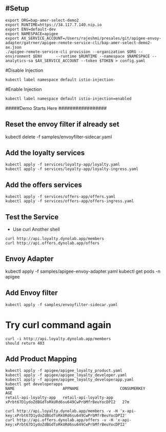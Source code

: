 
#Setup
-----------

```
export ORG=bap-amer-select-demo2
export RUNTIME=https://34.117.7.140.nip.io
export ENV=default-dev
export NAMESPACE=apigee
export AX_SERVICE_ACCOUNT=/Users/rajeshmi/presales/git/apigee-envoy-adapter/gatrner/apigee-remote-service-cli/bap-amer-select-demo2-ax.json
./apigee-remote-service-cli provision --organization $ORG --environment $ENV      --runtime $RUNTIME --namespace $NAMESPACE --analytics-sa $AX_SERVICE_ACCOUNT --token $TOKEN > config.yaml
```

#Disable Injection
```
kubectl label namespace default istio-injection-
```
#Enable Injection
```
kubectl label namespace default istio-injection=enabled
```
#####Demo Starts Here #################

## Reset the envoy filter if already set 
kubectl delete -f samples/envoyfilter-sidecar.yaml


## Add the loyalty services
```
kubectl apply -f services/loyalty-app/loyalty.yaml
kubectl apply -f services/loyalty-app/loyalty-ingress.yaml
```
## Add the offers services
```
kubectl apply -f services/offers-app/offers.yaml
kubectl apply -f services/offers-app/offers-ingress.yaml
```
## Test the Service
- Use curl Another shell
```
curl http://api.loyalty.dynolab.app/members
curl http://api.offers.dynolab.app/offers
```

## Envoy Adapter
kubectl apply -f samples/apigee-envoy-adapter.yaml
kubectl get pods -n apigee


## Add Envoy filter
```
kubectl apply -f samples/envoyfilter-sidecar.yaml
```
# Try curl command again
```
curl -i http://api.loyalty.dynolab.app/members  
should return 403
```
## Add Product Mapping
```
kubectl apply -f apigee/apigee_loyalty_product.yaml
kubectl apply -f apigee/apigee_loyalty_developer.yaml
kubectl apply -f apigee/apigee_loyalty_developerapp.yaml
kubectl get developerapps
NAME                     APPNAME                  CONSUMERKEY                                        AGE
retail-api-loyalty-app   retail-api-loyalty-app   xPrbt67D1ydoZdBGdToRkURd6su649CwPrbMfrBeuYocDPI2   27m

curl http://api.loyalty.dynolab.app/members -v -H 'x-api-key:xPrbt67D1ydoZdBGdToRkURd6su649CwPrbMfrBeuYocDPI2'
curl http://api.offers.dynolab.app/offers -v -H 'x-api-key:xPrbt67D1ydoZdBGdToRkURd6su649CwPrbMfrBeuYocDPI2'
```


